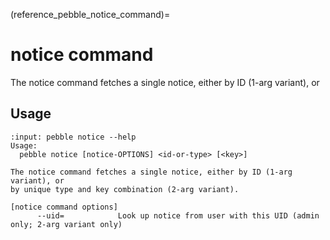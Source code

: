 (reference_pebble_notice_command)=
# notice command

The notice command fetches a single notice, either by ID (1-arg variant), or

## Usage

<!-- START AUTOMATED OUTPUT -->
```{terminal}
:input: pebble notice --help
Usage:
  pebble notice [notice-OPTIONS] <id-or-type> [<key>]

The notice command fetches a single notice, either by ID (1-arg variant), or
by unique type and key combination (2-arg variant).

[notice command options]
      --uid=            Look up notice from user with this UID (admin only; 2-arg variant only)
```
<!-- END AUTOMATED OUTPUT -->
